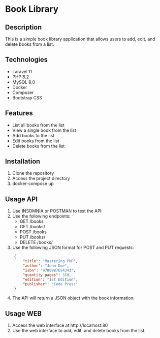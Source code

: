 # Book Library

## Description

This is a simple book library application that allows users to add, edit, and delete books from a list.

## Technologies

* Laravel 11
* PHP 8.2
* MySQL 8.0
* Docker
* Composer
* Bootstrap CSS

## Features

* List all books from the list
* View a single book from the list
* Add books to the list
* Edit books from the list
* Delete books from the list

## Installation

1. Clone the repository
2. Access the project directory
3. docker-compose up

## Usage API

1. Use INSOMNIA or POSTMAN to test the API
2. Use the following endpoints:
    - GET /books
    - GET /books/<id>
    - POST /books
    - PUT /books/<id>
    - DELETE /books/<id>
3. Use the following JSON format for POST and PUT requests:

```json
    {
        "title": "Mastering PHP",
        "author": "John Doe",
        "isbn": "9780987654343",
        "quantity_pages": 350,
        "edition": "1st Edition",
        "publisher": "Code Press"
    }
```

4. The API will return a JSON object with the book information.

## Usage WEB

1. Access the web interface at http://localhost:80
2. Use the web interface to add, edit, and delete books from the list.
